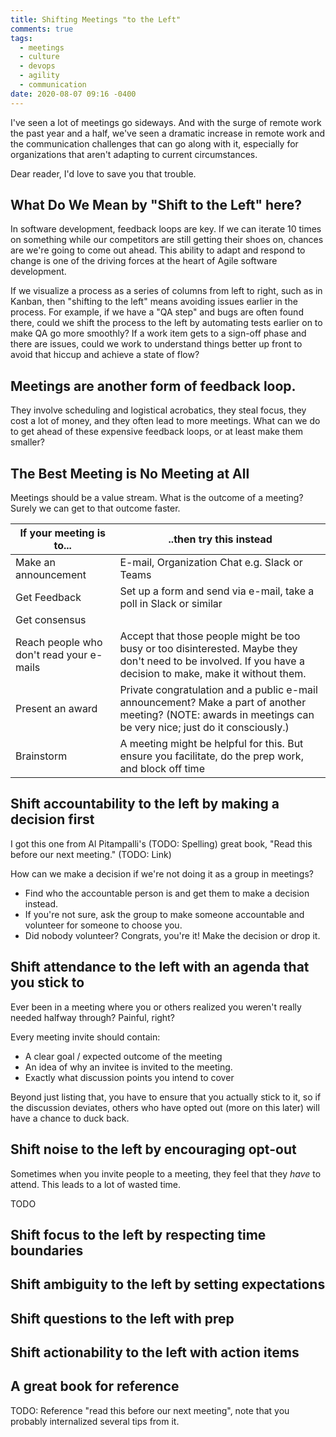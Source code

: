 ```yaml
---
title: Shifting Meetings "to the Left"
comments: true
tags:
  - meetings
  - culture
  - devops
  - agility
  - communication
date: 2020-08-07 09:16 -0400
---
```

I've seen a lot of meetings go sideways. And with the surge of remote work the past year and a half, we've seen a dramatic increase in remote work and the communication challenges that can go along with it, especially for organizations that aren't adapting to current circumstances.

Dear reader, I'd love to save you that trouble.

## What Do We Mean by "Shift to the Left" here? 

In software development, feedback loops are key. If we can iterate 10 times on something while our competitors are still getting their shoes on, chances are we're going to come out ahead. This ability to adapt and respond to change is one of the driving forces at the heart of Agile software development. 

If we visualize a process as a series of columns from left to right, such as in Kanban, then "shifting to the left" means avoiding issues earlier in the process. For example, if we have a "QA step" and bugs are often found there, could we shift the process to the left by automating tests earlier on to make QA go more smoothly? If a work item gets to a sign-off phase and there are issues, could we work to understand things better up front to avoid that hiccup and achieve a state of flow? 

## Meetings are another form of feedback loop. 

They involve scheduling and logistical acrobatics, they steal focus, they cost a lot of money, and they often lead to more meetings. What can we do to get ahead of these expensive feedback loops, or at least make them smaller? 

## The Best Meeting is No Meeting at All

Meetings should be a value stream. What is the outcome of a meeting? Surely we can get to that outcome faster.

| If your meeting is to... | ..then try this instead | 
| ---------------------- | ---------------- |
| Make an announcement | E-mail, Organization Chat e.g. Slack or Teams |
| Get Feedback | Set up a form and send via e-mail, take a poll in Slack or similar |
| Get consensus |  | 
| Reach people who don't read your e-mails | Accept that those people might be too busy or too disinterested. Maybe they don't need to be involved. If you have a decision to make, make it without them. | 
| Present an award | Private congratulation and a public e-mail announcement? Make a part of another meeting? (NOTE: awards in meetings can be very nice; just do it consciously.) |
| Brainstorm | A meeting might be helpful for this. But ensure you facilitate, do the prep work, and block off time |

## Shift accountability to the left by making a decision first

I got this one from Al Pitampalli's (TODO: Spelling) great book, "Read this before our next meeting." (TODO: Link)

How can we make a decision if we're not doing it as a group in meetings? 

* Find who the accountable person is and get them to make a decision instead. 
* If you're not sure, ask the group to make someone accountable and volunteer for someone to choose you. 
* Did nobody volunteer? Congrats, you're it! Make the decision or drop it.

## Shift attendance to the left with an agenda that you stick to

Ever been in a meeting where you or others realized you weren't really needed halfway through? Painful, right? 

Every meeting invite should contain:

* A clear goal / expected outcome of the meeting
* An idea of why an invitee is invited to the meeting.
* Exactly what discussion points you intend to cover

Beyond just listing that, you have to ensure that you actually stick to it, so if the discussion deviates, others who have opted out (more on this later) will have a chance to duck back.

## Shift noise to the left by encouraging opt-out

Sometimes when you invite people to a meeting, they feel that they _have_ to attend. This leads to a lot of wasted time. 

TODO

## Shift focus to the left by respecting time boundaries
## Shift ambiguity to the left by setting expectations
## Shift questions to the left with prep
## Shift actionability to the left with action items

## A great book for reference

TODO: Reference "read this before our next meeting", note that you probably internalized several tips from it.